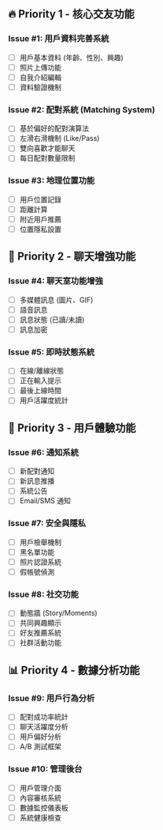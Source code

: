 ## 🔥 Priority 1 - 核心交友功能

### Issue #1: 用戶資料完善系統

- [ ] 用戶基本資料 (年齡、性別、興趣)
- [ ] 照片上傳功能
- [ ] 自我介紹編輯
- [ ] 資料驗證機制

### Issue #2: 配對系統 (Matching System)

- [ ] 基於偏好的配對演算法
- [ ] 左滑右滑機制 (Like/Pass)
- [ ] 雙向喜歡才能聊天
- [ ] 每日配對數量限制

### Issue #3: 地理位置功能

- [ ] 用戶位置記錄
- [ ] 距離計算
- [ ] 附近用戶推薦
- [ ] 位置隱私設置

## 💬 Priority 2 - 聊天增強功能

### Issue #4: 聊天室功能增強

- [ ] 多媒體訊息 (圖片、GIF)
- [ ] 語音訊息
- [ ] 訊息狀態 (已讀/未讀)
- [ ] 訊息加密

### Issue #5: 即時狀態系統

- [ ] 在線/離線狀態
- [ ] 正在輸入提示
- [ ] 最後上線時間
- [ ] 用戶活躍度統計

## 🔔 Priority 3 - 用戶體驗功能

### Issue #6: 通知系統

- [ ] 新配對通知
- [ ] 新訊息推播
- [ ] 系統公告
- [ ] Email/SMS 通知

### Issue #7: 安全與隱私

- [ ] 用戶檢舉機制
- [ ] 黑名單功能
- [ ] 照片認證系統
- [ ] 假帳號偵測

### Issue #8: 社交功能

- [ ] 動態牆 (Story/Moments)
- [ ] 共同興趣顯示
- [ ] 好友推薦系統
- [ ] 社群活動功能

## 📊 Priority 4 - 數據分析功能

### Issue #9: 用戶行為分析

- [ ] 配對成功率統計
- [ ] 聊天活躍度分析
- [ ] 用戶偏好分析
- [ ] A/B 測試框架

### Issue #10: 管理後台

- [ ] 用戶管理介面
- [ ] 內容審核系統
- [ ] 數據監控儀表板
- [ ] 系統健康檢查
